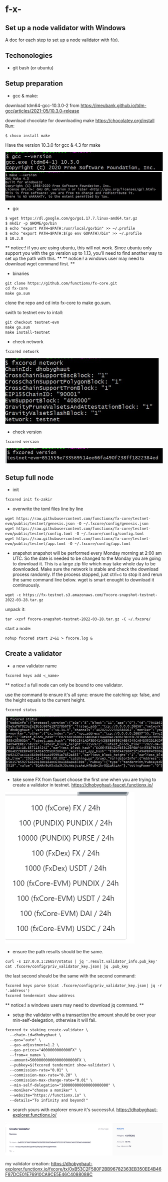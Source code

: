 # f-x-
## Set up a node validator with Windows
A doc for each step to set up a node validator with f(x).

## Techonologies
* git bash (or ubuntu)

## Setup preparation
* gcc & make:

download tdm64-gcc-10.3.0-2 from https://jmeubank.github.io/tdm-gcc/articles/2021-05/10.3.0-release

download chocolate for downloading make https://chocolatey.org/install
Run:
```
$ choco install make
```
Have the version 10.3.0 for gcc & 4.3 for make

![gcc-version](https://github.com/liq19ch/f-x-/blob/main/image/gcc.jpg)
![make-version](https://github.com/liq19ch/f-x-/blob/main/image/make.jpg)

* go:
```
$ wget https://dl.google.com/go/go1.17.7.linux-amd64.tar.gz 
$ mkdir -p $HOME/go/bin
$ echo "export PATH=$PATH:/usr/local/go/bin" >> ~/.profile
$ echo "export PATH=$PATH:$(go env GOPATH)/bin" >> ~/.profile
$ 10.3.0
```

** notice:! if you are using ubuntu, this will not work. Since ubuntu only support you with the go version up to 1.13, you'll need to find another way to set up the path with this. **
** notice:! a windows user may need to download wget command first. **


* binaries
```
git clone https://github.com/functionx/fx-core.git
cd fx-core
make go.sum
```

clone the repo and cd into fx-core to make go.sum.

swith to testnet env to intall:

```
git checkout testnet-evm
make go.sum
make install-testnet
```

* check network
```
fxcored network
```

![network](https://github.com/liq19ch/f-x-/blob/main/image/network.jpg)

* check version
```
fxcored version
```

![fxcored-version](https://github.com/liq19ch/f-x-/blob/main/image/version.jpg)


## Setup full node
* init
```
fxcored init fx-zakir
```

* overwrite the toml files line by line
```
wget https://raw.githubusercontent.com/functionx/fx-core/testnet-evm/public/testnet/genesis.json -O ~/.fxcore/config/genesis.json
wget https://raw.githubusercontent.com/functionx/fx-core/testnet-evm/public/testnet/config.toml -O ~/.fxcore/config/config.toml
wget https://raw.githubusercontent.com/functionx/fx-core/testnet-evm/public/testnet/app.toml -O ~/.fxcore/config/app.toml
```

* snapshot
snapshot will be performed every Monday morning at 2:00 am UTC. So the date is needed to be changed to the Monday you are going to download it.
This is a large zip file which may take whole day to be downloaded. Make sure the network is stable and check the download process randomly.
If the process stopped, just ctrl+c to stop it and rerun the same command line below. wget is smart enought to download it continuously. 

```
wget -c https://fx-testnet.s3.amazonaws.com/fxcore-snapshot-testnet-2022-03-28.tar.gz
```

unpack it:

```
tar -xzvf fxcore-snapshot-testnet-2022-03-28.tar.gz -C ~/.fxcore/
```

start a node:
```
nohup fxcored start 2>&1 > fxcore.log &
```

## Create a validator
* a new validator name
```
fxcored keys add <_name>
```

** notice:! a full node can only be bound to one validator.

use the command to ensure it's all sync:
ensure the catching up: false, and the height equals to the current height.
```
fxcored status
```
![status](https://github.com/liq19ch/f-x-/blob/main/image/status.jpg)

* take some FX from faucet
choose the first one when you are trying to create a validator in testnet.
https://dhobyghaut-faucet.functionx.io/

![faucet](https://github.com/liq19ch/f-x-/blob/main/image/faucet.jpg)

* ensure the path
results should be the same.
```
curl -s 127.0.0.1:26657/status | jq '.result.validator_info.pub_key'
cat .fxcore/config/priv_validator_key.json| jq .pub_key
```

the last second should be the same with the second command:
```
fxcored keys parse $(cat .fxcore/config/priv_validator_key.json| jq -r '.address')
fxcored tendermint show-address
```


** notice:! a windows users may need to download jq command. **


* setup the validator with a transaction
the amount should be over your min-self-delegation, otherwise it will fail.

```
fxcored tx staking create-validator \
  --chain-id=dhobyghaut \
  --gas="auto" \
  --gas-adjustment=1.2 \
  --gas-prices="4000000000000FX" \
  --from=<_name> \
  --amount=500000000000000000000FX \
  --pubkey=$(fxcored tendermint show-validator) \
  --commission-rate="0.01" \
  --commission-max-rate="0.20" \
  --commission-max-change-rate="0.01" \
  --min-self-delegation="100000000000000000000" \
  --moniker="choose a moniker" \
  --website="https://functionx.io" \
  --details="To infinity and beyond!" 
  ```
  
  * search yours with explorer
  ensure it's successful.
  https://dhobyghaut-explorer.functionx.io/
  
  ![validator](https://github.com/liq19ch/f-x-/blob/main/image/validator.jpg)
  

my validator creation:
https://dhobyghaut-explorer.functionx.io/fxcore/tx/0xB53C2F580F2BB96782363EB350EE4B46F87DCE01E76910CA9CE5E46C4088088C

